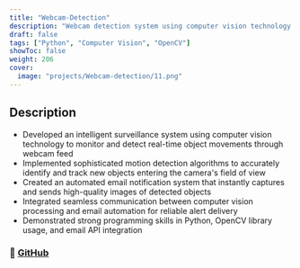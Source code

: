 ```yaml
---
title: "Webcam-Detection"
description: "Webcam detection system using computer vision technology to monitor and detect real-time object movements through webcam feed"
draft: false
tags: ["Python", "Computer Vision", "OpenCV"]
showToc: false
weight: 206
cover:
  image: "projects/Webcam-detection/11.png"
---
```


## Description

- Developed an intelligent surveillance system using computer vision technology to monitor and detect real-time object movements through webcam feed
- Implemented sophisticated motion detection algorithms to accurately identify and track new objects entering the camera's field of view
- Created an automated email notification system that instantly captures and sends high-quality images of detected objects
- Integrated seamless communication between computer vision processing and email automation for reliable alert delivery
- Demonstrated strong programming skills in Python, OpenCV library usage, and email API integration

### 🔗 [GitHub](https://github.com/JEETDESAI25/email-webcam-detection)
